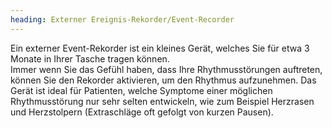 ```yaml
---
heading: Externer Ereignis-Rekorder/Event-Recorder
---
```


Ein externer Event-Rekorder ist ein kleines Gerät, welches Sie für etwa 3 Monate in Ihrer Tasche tragen können.  
Immer wenn Sie das Gefühl haben, dass Ihre Rhythmusstörungen auftreten, können Sie den Rekorder aktivieren, um den Rhythmus aufzunehmen. 
Das Gerät ist ideal für Patienten, welche Symptome einer möglichen Rhythmusstörung nur sehr selten entwickeln, wie zum Beispiel Herzrasen und Herzstolpern (Extraschläge oft gefolgt von kurzen Pausen).  